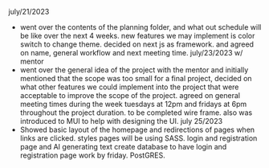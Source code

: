 july/21/2023
- went over the contents of the planning folder, and what out schedule will be like over the next 4 weeks. new features we may implement is color switch to change theme. decided on next js as framework. and agreed on name, general workflow and next meeting time. 
july/23/2023 w/ mentor
- went over the general idea of the project with the mentor and initially mentioned that the scope was too small for a final project, decided on what other features we could implement into the project that were acceptable to improve the scope of the project. agreed on general meeting times during the week tuesdays at 12pm and fridays at 6pm throughout the project duration. to be completed wire frame. also was introduced to MUI to help with designing the UI.
july 25/2023
- Showed basic layout of the homepage and redirections of pages when links are clicked. styles pages will be using SASS. login and registration page and AI generating text create database to have login and registration page work by friday. PostGRES.